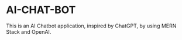 # AI-CHAT-BOT
This is an AI Chatbot application, inspired by ChatGPT, by using MERN Stack and OpenAI.
